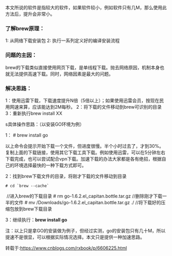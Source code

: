 本文所说的软件是指较大的软件，如果软件较小，例如软件只有几M，那么使用此方法后，提升会非常小。

### 了解brew原理：

1: 从网络下载安装包
2: 执行一系列定义好的编译安装流程

### 问题的主因：

brew的下载类似直接使用网页下载，是单线程下载。抛去网络原因，机制本身也就无法提供高速下载。同时，网络因素是最大的问题。

### 解决思路：

1：使用迅雷下载，下载速度提升N倍（5倍以上）；如果使用迅雷会员，按现在民用网速来算，应该能达到2M每秒。
2：将下载的文件移动到brew可识别的目录 3：重新执行brew install XX

s具体操作思路：（以安装GO环境为例）

1：  # brew install go

以上命令会提示开始下载一个文件，但进度很慢。半个小时过去了，才到30%。复制上面的下载链接，使用其它下载工具下载。例如使用迅雷，可以在5分钟左右下载完成，也可以尝试配合vpn下载。加速下载的办法大家都是各有绝招，根据自己的环境选择最快的一种下载方式即可。

2：找到brew下载文件的目录，将刚才下载的文件移动到目录

    # cd `brew --cache`   
​     //进入brew的下载目录 
    # rm go-1.6.2.el_capitan.bottle.tar.gz
​     //删除刚才下载一半的文件
    # mv /Downloads/go-1.6.2.el_capitan.bottle.tar.gz ./
​    //将下载好的压缩包放到brew下载目录

3：继续执行：**brew install go**

注：以上只是拿GO的安装做为例子，但经过实测，go的安装包只有几十M，所以提速不是很显，可以根据实际情况选择。本文只是提供一种加速思路。

转载于:https://www.cnblogs.com/rxbook/p/6606225.html